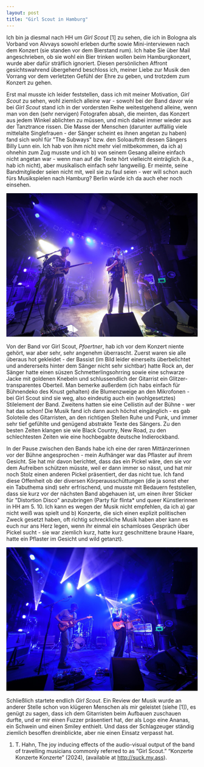 ```yaml
---
layout: post
title: "Girl Scout in Hamburg"
---
```


Ich bin ja diesmal nach HH um *Girl Scout* [1] zu sehen, die ich in Bologna als Vorband von Alvvays sowohl erleben durfte sowie Mini-interviewen nach dem Konzert (sie standen vor dem Bierstand rum). Ich habe Sie über Mail angeschrieben, ob sie wohl ein Bier trinken wollen beim Hamburgkonzert, wurde aber dafür sträflich ignoriert. Diesen persönlichen Affront gesichtswahrend übergehend beschloss ich, meiner Liebe zur Musik den Vorrang vor dem verletzten Gefühl der Ehre zu geben, und trotzdem zum Konzert zu gehen.

Erst mal musste ich leider feststellen, dass ich mit meiner Motivation, *Girl Scout* zu sehen, wohl ziemlich alleine war - sowohl bei der Band davor wie bei *Girl Scout* stand ich in der vordersten Reihe weitestgehend alleine, wenn man von den (sehr nervigen) Fotografen absah, die meinten, das Konzert aus jedem Winkel ablichten zu müssen, und mich dabei immer wieder aus der Tanztrance rissen. Die Masse der Menschen (darunter auffällig viele mittelalte Singlefrauen - der Sänger scheint es ihnen angetan zu haben) fand sich wohl für "The Subways" bzw. den Soloauftritt dessen Sängers Billy Lunn ein. Ich hab von ihm nicht mehr viel mitbekommen, da ich a) ohnehin zum Zug musste und ich b) von seinem Gesang alleine einfach nicht angetan war - wenn man auf die Texte hört vielleicht einträglich (k.a., hab ich nicht), aber musikalisch einfach sehr langweilig. Er meinte, seine Bandmitglieder seien nicht mit, weil sie zu faul seien - wer will schon auch fürs Musikspielen nach Hamburg? Berlin würde ich da auch eher noch einsehen.

![Pfoertner](/images/2024-08-30-girl-scout/pfoertner.jpg)

Von der Band vor Girl Scout, *Pfoertner*, hab ich vor dem Konzert niente gehört, war aber sehr, sehr angenehm überrascht. Zuerst waren sie alle überaus hot gekleidet - der Bassist (im Bild leider einerseits überbelichtet und andererseits hinter dem Sänger nicht sehr sichtbar) hatte Rock an, der Sänger hatte einen süszen Schmetterlingsohrring sowie eine schwarze Jacke mit goldenen Knebeln und schlussendlich der Gitarrist ein Glitzer-transparentes Oberteil. Man bemerke außerdem (ich habs einfach für Bühnendeko des Knust gehalten) die Blumenzweige an den Mikrofonen - bei Girl Scout sind sie weg, also eindeutig auch ein (wohlgesetztes) Stilelement der Band. Zweitens hatten sie eine Cellistin auf der Bühne - wer hat das schon! Die Musik fand ich dann auch höchst eingänglich - es gab Soloteile des Gitarristen, an den richtigen Stellen Ruhe und Punk, und immer sehr tief gefühlte und genügend abstrakte Texte des Sängers. Zu den besten Zeiten klangen sie wie Black Country, New Road, zu den schlechtesten Zeiten wie eine hochbegabte deutsche Indierockband.

In der Pause zwischen den Bands habe ich eine der raren Mittänzerinnen vor der Bühne angesprochen - mein Aufhänger war das Pflaster auf ihrem Gesicht. Sie hat mir davon berichtet, dass das ein Pickel wäre, den sie vor dem Aufreiben schützen müsste, weil er dann immer so nässt, und hat mir noch Stolz einen anderen Pickel präsentiert, der das nicht tue. Ich fand diese Offenheit ob der diversen Körperausschüttungen (die ja sonst eher ein Tabuthema sind) sehr erfrischend, und musste mit Bedauern feststellen, dass sie kurz vor der nächsten Band abgehauen ist, um einen ihrer Sticker für "Distortion Disco" anzubringen (Party für flinta\* und queer Künstlerinnen in HH am 5. 10. Ich kann es wegen der Musik nicht empfehlen, da ich a) gar nicht weiß was spielt und b) Konzerte, die sich einen explizit politischen Zweck gesetzt haben, oft richtig schreckliche Musik haben aber kann es euch nur ans Herz legen, wenn ihr einmal ein schamloses Gespräch über Pickel sucht - sie war ziemlich kurz, hatte kurz geschnittene braune Haare, hatte ein Pflaster im Gesicht und wild getanzt). 

![Girl Scout](/images/2024-08-30-girl-scout/girl-scout.jpg)

Schließlich startete endlich *Girl Scout*. Ein Review der Musik wurde an anderer Stelle schon von klügeren Menschen als mir geleistet (siehe [1]), es genügt zu sagen, dass ich dem Gitarristen beim Aufbauen zuschauen durfte, und er mir einen Fuzzer präsentiert hat, der als Logo eine Ananas, ein Schwein und einen Smiley enthielt. Und dass der Schlagzeuger ständig ziemlich besoffen dreinblickte, aber nie einen Einsatz verpasst hat.

1. T. Hahn, The joy inducing effects of the audio-visual output of the band of travelling musicians commonly referred to as “Girl Scout.” “Konzerte Konzerte Konzerte” (2024), (available at http://suck.my.ass).